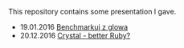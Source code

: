 This repository contains some presentation I gave.

* 19.01.2016 [Benchmarkuj z glowa](http://radarek.github.io/presentations/Benchmarkuj%20z%20glowa%20-%20KRUG%2019-01-2016/)
* 20.12.2016 [Crystal - better Ruby?](http://radarek.github.io/presentations/Crystal%20-%20better%20Ruby%3F%20-%20KRUG%2018.12.2016/#/)

